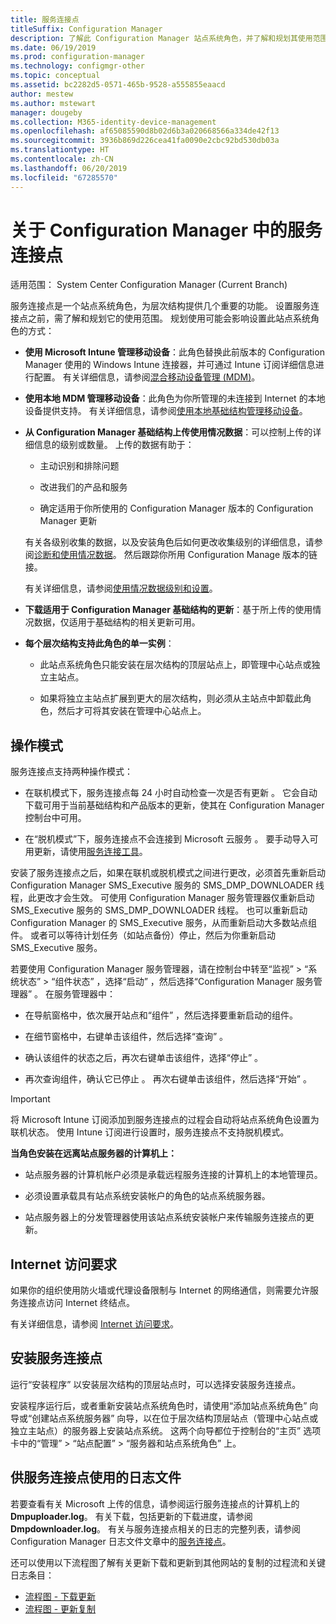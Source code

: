 ```yaml
---
title: 服务连接点
titleSuffix: Configuration Manager
description: 了解此 Configuration Manager 站点系统角色，并了解和规划其使用范围。
ms.date: 06/19/2019
ms.prod: configuration-manager
ms.technology: configmgr-other
ms.topic: conceptual
ms.assetid: bc2282d5-0571-465b-9528-a555855eaacd
author: mestew
ms.author: mstewart
manager: dougeby
ms.collection: M365-identity-device-management
ms.openlocfilehash: af65085590d8b02d6b3a020668566a334de42f13
ms.sourcegitcommit: 3936b869d226cea41fa0090e2cbc92bd530db03a
ms.translationtype: HT
ms.contentlocale: zh-CN
ms.lasthandoff: 06/20/2019
ms.locfileid: "67285570"
---
```

# <a name="about-the-service-connection-point-in-configuration-manager"></a>关于 Configuration Manager 中的服务连接点

适用范围：  System Center Configuration Manager (Current Branch)

服务连接点是一个站点系统角色，为层次结构提供几个重要的功能。 设置服务连接点之前，需了解和规划它的使用范围。 规划使用可能会影响设置此站点系统角色的方式：  

- **使用 Microsoft Intune 管理移动设备**：此角色替换此前版本的 Configuration Manager 使用的 Windows Intune 连接器，并可通过 Intune 订阅详细信息进行配置。 有关详细信息，请参阅[混合移动设备管理 (MDM)](/sccm/mdm/understand/hybrid-mobile-device-management)。  

- **使用本地 MDM 管理移动设备**：此角色为你所管理的未连接到 Internet 的本地设备提供支持。 有关详细信息，请参阅[使用本地基础结构管理移动设备](/sccm/mdm/understand/manage-mobile-devices-with-on-premises-infrastructure)。  

- **从 Configuration Manager 基础结构上传使用情况数据**：可以控制上传的详细信息的级别或数量。 上传的数据有助于：  

    - 主动识别和排除问题  

    - 改进我们的产品和服务  

    - 确定适用于你所使用的 Configuration Manager 版本的 Configuration Manager 更新  

    有关各级别收集的数据，以及安装角色后如何更改收集级别的详细信息，请参阅[诊断和使用情况数据](/sccm/core/plan-design/diagnostics/diagnostics-and-usage-data)。 然后跟踪你所用 Configuration Manage 版本的链接。  

    有关详细信息，请参阅[使用情况数据级别和设置](/sccm/core/servers/deploy/install/setup-reference#bkmk_usage)。  

- **下载适用于 Configuration Manager 基础结构的更新**：基于所上传的使用情况数据，仅适用于基础结构的相关更新可用。  

- **每个层次结构支持此角色的单一实例**：  

    - 此站点系统角色只能安装在层次结构的顶层站点上，即管理中心站点或独立主站点。  

    - 如果将独立主站点扩展到更大的层次结构，则必须从主站点中卸载此角色，然后才可将其安装在管理中心站点上。  


##  <a name="bkmk_modes"></a>操作模式  
服务连接点支持两种操作模式：  

- 在联机模式下，服务连接点每 24 小时自动检查一次是否有更新  。 它会自动下载可用于当前基础结构和产品版本的更新，使其在 Configuration Manager 控制台中可用。  

- 在“脱机模式”下，服务连接点不会连接到 Microsoft 云服务  。 要手动导入可用更新，请使用[服务连接工具](/sccm/core/servers/manage/use-the-service-connection-tool)。  

安装了服务连接点之后，如果在联机或脱机模式之间进行更改，必须首先重新启动 Configuration Manager SMS_Executive 服务的 SMS_DMP_DOWNLOADER 线程，此更改才会生效。 可使用 Configuration Manager 服务管理器仅重新启动 SMS_Executive 服务的 SMS_DMP_DOWNLOADER 线程。 也可以重新启动 Configuration Manager 的 SMS_Executive 服务，从而重新启动大多数站点组件。 或者可以等待计划任务（如站点备份）停止，然后为你重新启动 SMS_Executive 服务。  

若要使用 Configuration Manager 服务管理器，请在控制台中转至“监视”   > “系统状态”   > “组件状态”  ，选择“启动”  ，然后选择“Configuration Manager 服务管理器”  。 在服务管理器中：  

- 在导航窗格中，依次展开站点和“组件”  ，然后选择要重新启动的组件。  

- 在细节窗格中，右键单击该组件，然后选择“查询”  。  

- 确认该组件的状态之后，再次右键单击该组件，选择“停止”  。  

- 再次查询组件，确认它已停止  。 再次右键单击该组件，然后选择“开始”  。  

> [!IMPORTANT]  
> 将 Microsoft Intune 订阅添加到服务连接点的过程会自动将站点系统角色设置为联机状态。 使用 Intune 订阅进行设置时，服务连接点不支持脱机模式。  

**当角色安装在远离站点服务器的计算机上：**  

- 站点服务器的计算机帐户必须是承载远程服务连接的计算机上的本地管理员。

- 必须设置承载具有站点系统安装帐户的角色的站点系统服务器。  

- 站点服务器上的分发管理器使用该站点系统安装帐户来传输服务连接点的更新。


## <a name="bkmk_urls"></a> Internet 访问要求  

如果你的组织使用防火墙或代理设备限制与 Internet 的网络通信，则需要允许服务连接点访问 Internet 终结点。

有关详细信息，请参阅 [Internet 访问要求](/sccm/core/plan-design/network/internet-endpoints#bkmk_scp)。


## <a name="install-the-service-connection-point"></a>安装服务连接点
运行“安装程序”  以安装层次结构的顶层站点时，可以选择安装服务连接点。

安装程序运行后，或者重新安装站点系统角色时，请使用“添加站点系统角色”  向导或“创建站点系统服务器”  向导，以在位于层次结构顶层站点（管理中心站点或独立主站点）的服务器上安装站点系统。 这两个向导都位于控制台的“主页”  选项卡中的“管理”   > “站点配置”   > “服务器和站点系统角色”  上。



## <a name="log-files-used-by-the-service-connection-point"></a>供服务连接点使用的日志文件
若要查看有关 Microsoft 上传的信息，请参阅运行服务连接点的计算机上的 **Dmpuploader.log**。  有关下载，包括更新的下载进度，请参阅 **Dmpdownloader.log**。 有关与服务连接点相关的日志的完整列表，请参阅 Configuration Manager 日志文件文章中的[服务连接点](/sccm/core/plan-design/hierarchy/log-files#BKMK_WITLog)。

还可以使用以下流程图了解有关更新下载和更新到其他网站的复制的过程流和关键日志条目：
- [流程图 - 下载更新](/sccm/core/servers/manage/download-updates-flowchart)
- [流程图 - 更新复制](/sccm/core/servers/manage/update-replication-flowchart)
